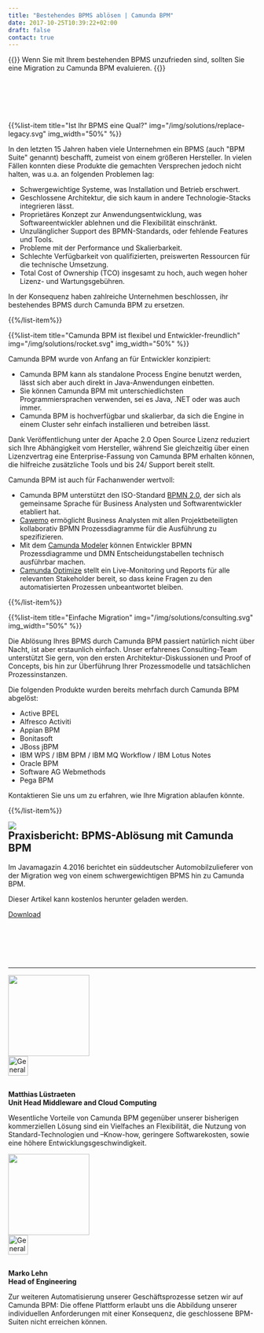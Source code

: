 ```yaml
---
title: "Bestehendes BPMS ablösen | Camunda BPM"
date: 2017-10-25T10:39:22+02:00
draft: false
contact: true
---
```


{{<highlight title="Bestehendes BPMS ablösen" btn="Sprechen Sie mit uns" btnlink="#contact">}}
Wenn Sie mit Ihrem bestehenden BPMS unzufrieden sind, sollten Sie eine Migration zu Camunda BPM evaluieren.
{{</highlight>}}

<div style="margin-top:100px"></div>

{{%list-item title="Ist Ihr BPMS eine Qual?" img="/img/solutions/replace-legacy.svg" img_width="50%" %}}

In den letzten 15 Jahren haben viele Unternehmen ein BPMS (auch "BPM Suite" genannt) beschafft, zumeist von einem größeren Hersteller. In vielen Fällen konnten diese Produkte die gemachten Versprechen jedoch nicht halten, was u.a. an folgenden Problemen lag:

* Schwergewichtige Systeme, was Installation und Betrieb erschwert.
* Geschlossene Architektur, die sich kaum in andere Technologie-Stacks integrieren lässt.
* Proprietäres Konzept zur Anwendungsentwicklung, was Softwareentwickler ablehnen und die Flexibilität einschränkt.
* Unzulänglicher Support des BPMN-Standards, oder fehlende Features und Tools.
* Probleme mit der Performance und Skalierbarkeit.
* Schlechte Verfügbarkeit von qualifizierten, preiswerten Ressourcen für die technische Umsetzung.
* Total Cost of Ownership (TCO) insgesamt zu hoch, auch wegen hoher Lizenz- und Wartungsgebühren.

In der Konsequenz haben zahlreiche Unternehmen beschlossen, ihr bestehendes BPMS durch Camunda BPM zu ersetzen.

{{%/list-item%}}

{{%list-item title="Camunda BPM ist flexibel und Entwickler-freundlich" img="/img/solutions/rocket.svg" img_width="50%"  %}}

Camunda BPM wurde von Anfang an für Entwickler konzipiert:

* Camunda BPM kann als standalone Process Engine benutzt werden, lässt sich aber auch direkt in Java-Anwendungen einbetten.
* Sie können Camunda BPM mit unterschiedlichsten Programmiersprachen verwenden, sei es Java, .NET oder was auch immer.
* Camunda BPM is hochverfügbar und skalierbar, da sich die Engine in einem Cluster sehr einfach installieren und betreiben lässt.

Dank Veröffentlichung unter der Apache 2.0 Open Source Lizenz reduziert sich Ihre Abhängigkeit vom Hersteller, während Sie gleichzeitig über einen Lizenzvertrag eine Enterprise-Fassung von Camunda BPM erhalten können, die hilfreiche zusätzliche Tools und bis 24/ Support bereit stellt.

Camunda BPM ist auch für Fachanwender wertvoll:

* Camunda BPM unterstützt den ISO-Standard [BPMN 2.0](/bpmn/), der sich als gemeinsame Sprache für Business Analysten und Softwarentwickler etabliert hat.
* [Cawemo](/products/cawemo/) ermöglicht Business Analysten mit allen Projektbeteiligten kollaborativ BPMN Prozessdiagramme für die Ausführung zu spezifizieren.
* Mit dem [Camunda Modeler](/products/modeler/) können Entwickler BPMN Prozessdiagramme und DMN Entscheidungstabellen technisch ausführbar machen.
* [Camunda Optimize](/products/optimize/) stellt ein Live-Monitoring und Reports für alle relevanten Stakeholder bereit, so dass keine Fragen zu den automatisierten Prozessen unbeantwortet bleiben.

{{%/list-item%}}


{{%list-item title="Einfache Migration" img="/img/solutions/consulting.svg" img_width="50%"  %}}

Die Ablösung Ihres BPMS durch Camunda BPM passiert natürlich nicht über Nacht, ist aber erstaunlich einfach. Unser erfahrenes Consulting-Team unterstützt Sie gern, von den ersten Architektur-Diskussionen und Proof of Concepts, bis hin zur Überführung Ihrer Prozessmodelle und tatsächlichen Prozessinstanzen.

Die folgenden Produkte wurden bereits mehrfach durch Camunda BPM abgelöst:

* Active BPEL
* Alfresco Activiti
* Appian BPM
* Bonitasoft
* JBoss jBPM
* IBM WPS / IBM BPM / IBM MQ Workflow / IBM Lotus Notes
* Oracle BPM
* Software AG Webmethods
* Pega BPM

Kontaktieren Sie uns um zu erfahren, wie Ihre Migration ablaufen könnte.

{{%/list-item%}}


<div class="row" style="margin-bottom: 100px">
	<div class="col-md-2">
		<img class="img img-responsive" src="https://images.ctfassets.net/vpidbgnakfvf/1cWAAGjU2WYQaOisYs486K/bca27af4491da79ae40b49a42c8ab8be/jm4_16_scholz_bpm_monitor.jpg">
	</div>
	<div class="col-md-10">
		<h2 class="light lead" style="margin-top: 0px;">Praxisbericht: BPMS-Ablösung mit Camunda BPM</h2>
		<p>Im Javamagazin 4.2016 berichtet ein süddeutscher Automobilzulieferer von der Migration weg von einem schwergewichtigen BPMS hin zu Camunda BPM.</p>
		<p>Dieser Artikel kann kostenlos herunter geladen werden.</p>
		<p><a class="btn btn-primary" href="https://assets.ctfassets.net/vpidbgnakfvf/Y3myFQXIUSYSwcsmIsGkk/b31d1bbde4cf7ba0681ff4c031b5ec83/Praxisbericht_BPMS-Abloesung_mit_Camunda_BPM_Artikel.pdf">Download</a></p>
	</div>
</div>
<hr>


<div class="row">
	<div class="col-md-6">
		<div class="row">
		        <div class="col-xs-4" >
		          <img class="img img-responsive img-circle pull-right" width="165" src="/img/solutions/luestraeten.jpg">
		        </div>
		        <div class="col-xs-8 left-line">
		            <img src="https://images.ctfassets.net/vpidbgnakfvf/2qHdPwpdrmmYQioS6OguC4/171c6c8c082c766aa53a177e5014ece5/generali.svg" height="40" alt="Generali Logo" style="margin-bottom: 15px;">
		            <p><strong>Matthias Lüstraeten<br> Unit Head Middleware and Cloud Computing</strong></p>
		            <p>
						Wesentliche Vorteile von Camunda BPM gegenüber unserer bisherigen kommerziellen Lösung sind ein Vielfaches an Flexibilität, die Nutzung von Standard-Technologien und –Know-how, geringere Softwarekosten, sowie eine höhere Entwicklungsgeschwindigkeit.		              
		            </p>
		        </div>
		  </div>
	</div>
	<div class="col-md-6">
		<div class="row">
		        <div class="col-xs-4" >
		          <img class="img img-responsive img-circle pull-right" width="165" src="/img/solutions/lehn.jpg">
		        </div>
		        <div class="col-xs-8 left-line">
		            <img src="https://images.ctfassets.net/vpidbgnakfvf/3Bxjm8VtYc4O2uKekaW244/48711a7a531dbc2ecdb10e4c0f13f097/zalando.svg" height="40" alt="Generali Logo" style="margin-bottom: 15px;">
		            <p><strong>Marko Lehn<br> Head of Engineering</strong></p>
		            <p>
						Zur weiteren Automatisierung unserer Geschäftsprozesse setzen wir auf Camunda BPM: Die offene Plattform erlaubt uns die Abbildung unserer individuellen Anforderungen mit einer Konsequenz, die geschlossene BPM-Suiten nicht erreichen können.		              
		            </p>
		        </div>
		  </div>
	</div>
</div>
